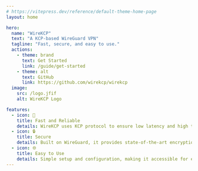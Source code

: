 ```yaml
---
# https://vitepress.dev/reference/default-theme-home-page
layout: home

hero:
  name: "WireKCP"
  text: "A KCP-based WireGuard VPN"
  tagline: "Fast, secure, and easy to use."
  actions:
    - theme: brand
      text: Get Started
      link: /guide/get-started
    - theme: alt
      text: GitHub
      link: https://github.com/wirekcp/wirekcp
  image:
    src: /logo.jfif
    alt: WireKCP Logo

features:
  - icon: 🚀
    title: Fast and Reliable
    details: WireKCP uses KCP protocol to ensure low latency and high throughput.
  - icon: 🔒
    title: Secure
    details: Built on WireGuard, it provides state-of-the-art encryption.
  - icon: 🌐
    title: Easy to Use
    details: Simple setup and configuration, making it accessible for everyone.
---
```


